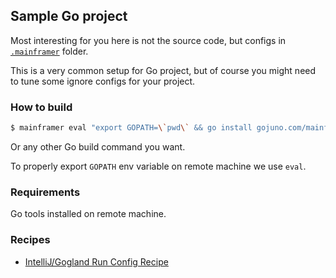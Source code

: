 ## Sample Go project

Most interesting for you here is not the source code, but configs in [`.mainframer`](.mainframer) folder.

This is a very common setup for Go project, but of course you might need to tune some ignore configs for your project.

### How to build

```bash
$ mainframer eval "export GOPATH=\`pwd\` && go install gojuno.com/mainframer/sample"
```

Or any other Go build command you want.

To properly export `GOPATH` env variable on remote machine we use `eval`.

### Requirements

Go tools installed on remote machine.

### Recipes

* [IntelliJ/Gogland Run Config Recipe](../../recipes/INTELLIJ_RUN_CONFIG.md)
